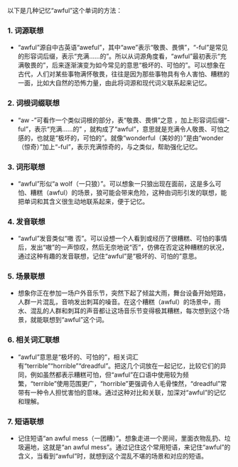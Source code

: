 以下是几种记忆“awful”这个单词的方法：

### 1. 词源联想
 - “awful”源自中古英语“aweful”，其中“awe”表示“敬畏、畏惧”，“-ful”是常见的形容词后缀，表示“充满……的”。所以从词源角度看，“awful”最初表示“充满敬畏的”，后来逐渐演变为如今常见的意思“极坏的、可怕的”。可以想象在古代，人们对某些事物满怀敬畏，往往是因为那些事物具有令人害怕、糟糕的一面，比如大自然的恐怖力量，由此将词源和现代词义联系起来记忆。

### 2. 词根词缀联想
 - “aw -”可看作一个类似词根的部分，表“敬畏、畏惧”之意 ，加上形容词后缀“-ful”，表示“充满……的” ，就构成了“awful”，意思就是充满令人敬畏、可怕之感的，也就是“极坏的，可怕的”。就像“wonderful（美妙的）”是由“wonder（惊奇）”加上“-ful”，表示充满惊奇的，与之类似，帮助强化记忆。

### 3. 词形联想
 - “awful”形似“a wolf（一只狼）”。可以想象一只狼出现在面前，这是多么可怕、糟糕（awful）的场景，狼可能会带来危险，这种由词形引发的联想，能把单词和其含义很生动地联系起来，便于记忆。

### 4. 发音联想
 - “awful”发音类似“嗷 否”。可以设想一个人看到或经历了很糟糕、可怕的事情后，发出“嗷”的一声惊叹，然后无奈地说“否”，仿佛在否定这种糟糕的状况，通过这种有趣的发音联想，记住“awful”是“极坏的、可怕的”意思。

### 5. 场景联想
 - 想象你正在参加一场户外音乐节，突然下起了倾盆大雨，舞台设备开始短路，人群一片混乱，音响发出刺耳的噪音。在这个糟糕（awful）的场景中，雨水、混乱的人群和刺耳的声音都让这场音乐节变得极其糟糕，每次想到这个场景，就能联想到“awful”这个词。

### 6. 相关词汇联想
 - “awful”意思是“极坏的、可怕的”，相关词汇有“terrible”“horrible”“dreadful”。把这几个词放在一起记忆，比较它们的异同，例如虽然都表示糟糕可怕，但“awful”在口语中使用较为频繁，“terrible”使用范围更广，“horrible”更强调令人毛骨悚然，“dreadful”常带有一种令人担忧害怕的意味。通过这种对比和关联，加深对“awful”的记忆和理解。

### 7. 短语联想
 - 记住短语“an awful mess（一团糟）”。想象走进一个房间，里面衣物乱扔、垃圾遍地，这就是“an awful mess”。通过记住这个常用短语，来记住“awful”的含义，当看到“awful”时，就想到这个混乱不堪的场景和对应的短语。 